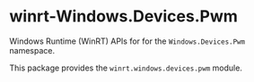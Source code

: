 <!-- warning: Please don't edit this file. It was automatically generated. -->

# winrt-Windows.Devices.Pwm

Windows Runtime (WinRT) APIs for for the `Windows.Devices.Pwm` namespace.

This package provides the `winrt.windows.devices.pwm` module.
